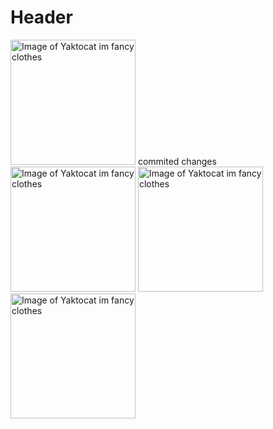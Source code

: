 # Header
<img alt="Image of Yaktocat im fancy clothes" src=https://octodex.github.com/images/yaktocat.png width=200>
commited changes 
<img alt="Image of Yaktocat im fancy clothes" src=https://octodex.github.com/images/yaktocat.png width=200>

<img alt="Image of Yaktocat im fancy clothes" src=https://octodex.github.com/images/yaktocat.png width=200>

<img alt="Image of Yaktocat im fancy clothes" src=https://octodex.github.com/images/yaktocat.png width=200>

